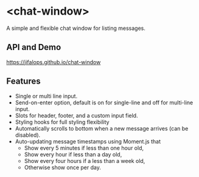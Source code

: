 # \<chat-window\>

A simple and flexible chat window for listing messages.

## API and Demo
https://jifalops.github.io/chat-window

## Features
* Single or multi line input.
* Send-on-enter option, default is on for single-line and off for multi-line input.
* Slots for header, footer, and a custom input field.
* Styling hooks for full styling flexibility
* Automatically scrolls to bottom when a new message arrives (can be disabled).
* Auto-updating message timestamps using Moment.js that
  * Show every 5 minutes if less than one hour old,
  * Show every hour if less than a day old,
  * Show every four hours if a less than a week old,
  * Otherwise show once per day.
